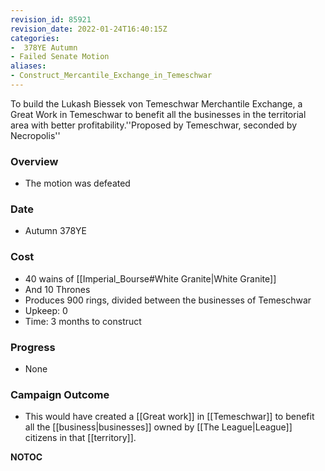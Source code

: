 ```yaml
---
revision_id: 85921
revision_date: 2022-01-24T16:40:15Z
categories:
-  378YE Autumn
- Failed Senate Motion
aliases:
- Construct_Mercantile_Exchange_in_Temeschwar
---
```


To build the Lukash Biessek von Temeschwar Merchantile Exchange, a Great Work in Temeschwar to benefit all the businesses in the territorial area with better profitability.''Proposed by Temeschwar, seconded by Necropolis'' 

### Overview
* The motion was defeated

### Date
* Autumn 378YE

### Cost

* 40 wains of [[Imperial_Bourse#White Granite|White Granite]]
* And 10 Thrones
* Produces 900 rings, divided between the businesses of Temeschwar
* Upkeep: 0
* Time: 3 months to construct

### Progress
* None

### Campaign Outcome
* This would have created a [[Great work]] in [[Temeschwar]] to benefit all the [[business|businesses]] owned by [[The League|League]] citizens in that [[territory]].


__NOTOC__
